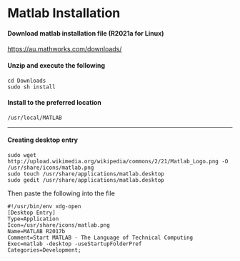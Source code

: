 # Matlab Installation
#### Download matlab installation file (R2021a for Linux)
https://au.mathworks.com/downloads/
#### Unzip and execute the following
```
cd Downloads
sudo sh install
```
#### Install to the preferred location
```
/usr/local/MATLAB
```
***
#### Creating desktop entry
```
sudo wget http://upload.wikimedia.org/wikipedia/commons/2/21/Matlab_Logo.png -O /usr/share/icons/matlab.png
sudo touch /usr/share/applications/matlab.desktop
sudo gedit /usr/share/applications/matlab.desktop
```
Then paste the following into the file
```
#!/usr/bin/env xdg-open
[Desktop Entry]
Type=Application
Icon=/usr/share/icons/matlab.png
Name=MATLAB R2017b
Comment=Start MATLAB - The Language of Technical Computing
Exec=matlab -desktop -useStartupFolderPref 
Categories=Development;
```
